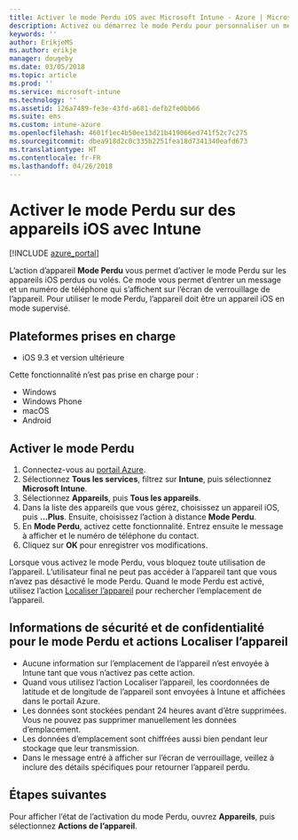 ```yaml
---
title: Activer le mode Perdu iOS avec Microsoft Intune - Azure | Microsoft Docs
description: Activez ou démarrez le mode Perdu pour personnaliser un message qui s’affiche sur l’écran de verrouillage d’un appareil iOS perdu ou volé à l’aide de Microsoft Intune. Obtenez également plus d’informations sur la sécurité et les informations de confidentialité lors de l’utilisation de l’action mode Perdu.
keywords: ''
author: ErikjeMS
ms.author: erikje
manager: dougeby
ms.date: 03/05/2018
ms.topic: article
ms.prod: ''
ms.service: microsoft-intune
ms.technology: ''
ms.assetid: 126a7489-fe3e-43fd-a681-defb2fe0bb66
ms.suite: ems
ms.custom: intune-azure
ms.openlocfilehash: 4601f1ec4b50ee13d21b419066ed741f52c7c275
ms.sourcegitcommit: dbea918d2c0c335b2251fea18d7341340eafd673
ms.translationtype: HT
ms.contentlocale: fr-FR
ms.lasthandoff: 04/26/2018
---
```

# <a name="enable-lost-mode-on-ios-devices-with-intune"></a>Activer le mode Perdu sur des appareils iOS avec Intune

[!INCLUDE [azure_portal](./includes/azure_portal.md)]

L’action d’appareil **Mode Perdu** vous permet d’activer le mode Perdu sur les appareils iOS perdus ou volés. Ce mode vous permet d’entrer un message et un numéro de téléphone qui s’affichent sur l’écran de verrouillage de l’appareil. Pour utiliser le mode Perdu, l’appareil doit être un appareil iOS en mode supervisé.

## <a name="supported-platforms"></a>Plateformes prises en charge

- iOS 9.3 et version ultérieure

Cette fonctionnalité n’est pas prise en charge pour : 
- Windows
- Windows Phone
- macOS
- Android

## <a name="enable-lost-mode"></a>Activer le mode Perdu

1. Connectez-vous au [portail Azure](https://portal.azure.com).
2. Sélectionnez **Tous les services**, filtrez sur **Intune**, puis sélectionnez **Microsoft Intune**.
3. Sélectionnez **Appareils**, puis **Tous les appareils**.
4. Dans la liste des appareils que vous gérez, choisissez un appareil iOS, puis **...Plus**. Ensuite, choisissez l’action à distance **Mode Perdu**.
5. En **Mode Perdu**, activez cette fonctionnalité. Entrez ensuite le message à afficher et le numéro de téléphone du contact.
6. Cliquez sur **OK** pour enregistrer vos modifications.

Lorsque vous activez le mode Perdu, vous bloquez toute utilisation de l’appareil. L’utilisateur final ne peut pas accéder à l’appareil tant que vous n’avez pas désactivé le mode Perdu. Quand le mode Perdu est activé, utilisez l’action [Localiser l’appareil](device-locate.md) pour rechercher l’emplacement de l’appareil.

## <a name="security-and-privacy-information-for-the-lost-mode-and-locate-device-actions"></a>Informations de sécurité et de confidentialité pour le mode Perdu et actions Localiser l’appareil
- Aucune information sur l’emplacement de l’appareil n’est envoyée à Intune tant que vous n’activez pas cette action.
- Quand vous utilisez l’action Localiser l’appareil, les coordonnées de latitude et de longitude de l’appareil sont envoyées à Intune et affichées dans le portail Azure.
- Les données sont stockées pendant 24 heures avant d’être supprimées. Vous ne pouvez pas supprimer manuellement les données d’emplacement.
- Les données d’emplacement sont chiffrées aussi bien pendant leur stockage que leur transmission.
- Dans le message entré à afficher sur l’écran de verrouillage, veillez à inclure des détails spécifiques pour retourner l’appareil perdu.

## <a name="next-steps"></a>Étapes suivantes

Pour afficher l’état de l’activation du mode Perdu, ouvrez **Appareils**, puis sélectionnez **Actions de l’appareil**.